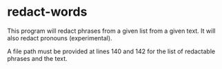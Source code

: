 # redact-words
This program will redact phrases from a given list from a given text. It will also redact pronouns (experimental).

A file path must be provided at lines 140 and 142 for the list of redactable phrases and the text.
